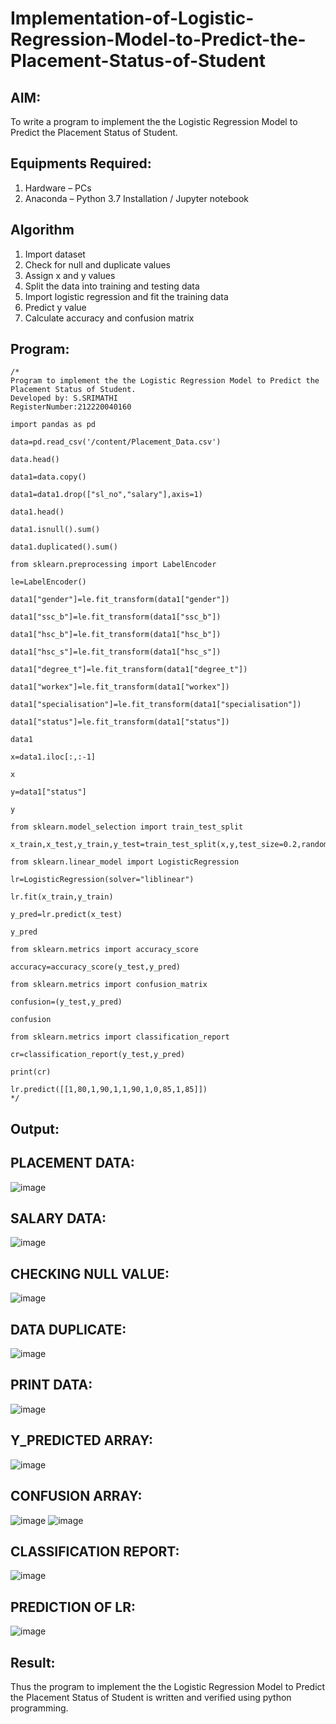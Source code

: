 # Implementation-of-Logistic-Regression-Model-to-Predict-the-Placement-Status-of-Student

## AIM:
To write a program to implement the the Logistic Regression Model to Predict the Placement Status of Student.

## Equipments Required:
1. Hardware – PCs
2. Anaconda – Python 3.7 Installation / Jupyter notebook

## Algorithm
1. Import dataset
2. Check for null and duplicate values
3. Assign x and y values
4. Split the data into training and testing data
5. Import logistic regression and fit the training data
6. Predict y value
7. Calculate accuracy and confusion matrix

## Program:
```
/*
Program to implement the the Logistic Regression Model to Predict the Placement Status of Student.
Developed by: S.SRIMATHI
RegisterNumber:212220040160

import pandas as pd

data=pd.read_csv('/content/Placement_Data.csv')

data.head()

data1=data.copy()

data1=data1.drop(["sl_no","salary"],axis=1)

data1.head()

data1.isnull().sum()

data1.duplicated().sum()

from sklearn.preprocessing import LabelEncoder

le=LabelEncoder()

data1["gender"]=le.fit_transform(data1["gender"])

data1["ssc_b"]=le.fit_transform(data1["ssc_b"])

data1["hsc_b"]=le.fit_transform(data1["hsc_b"])

data1["hsc_s"]=le.fit_transform(data1["hsc_s"])

data1["degree_t"]=le.fit_transform(data1["degree_t"])

data1["workex"]=le.fit_transform(data1["workex"])

data1["specialisation"]=le.fit_transform(data1["specialisation"])

data1["status"]=le.fit_transform(data1["status"])

data1

x=data1.iloc[:,:-1]

x

y=data1["status"]

y

from sklearn.model_selection import train_test_split

x_train,x_test,y_train,y_test=train_test_split(x,y,test_size=0.2,random_state=0)

from sklearn.linear_model import LogisticRegression

lr=LogisticRegression(solver="liblinear")

lr.fit(x_train,y_train)

y_pred=lr.predict(x_test)

y_pred

from sklearn.metrics import accuracy_score

accuracy=accuracy_score(y_test,y_pred)

from sklearn.metrics import confusion_matrix

confusion=(y_test,y_pred)

confusion

from sklearn.metrics import classification_report

cr=classification_report(y_test,y_pred)

print(cr)

lr.predict([[1,80,1,90,1,1,90,1,0,85,1,85]])
*/
```
## Output:

## PLACEMENT DATA:
![image](https://github.com/srimathi-25/Implementation-of-Logistic-Regression-Model-to-Predict-the-Placement-Status-of-Student/assets/114581999/4a8f4795-6f8a-4001-bf67-241dc802fb5c)
## SALARY DATA:
![image](https://github.com/srimathi-25/Implementation-of-Logistic-Regression-Model-to-Predict-the-Placement-Status-of-Student/assets/114581999/d5ee33ad-1b02-4482-b4a6-e0be58e25e72)
## CHECKING NULL VALUE:
![image](https://github.com/srimathi-25/Implementation-of-Logistic-Regression-Model-to-Predict-the-Placement-Status-of-Student/assets/114581999/762f5d3f-1d86-4df8-b5a7-597c066e956f)
## DATA DUPLICATE:
![image](https://github.com/srimathi-25/Implementation-of-Logistic-Regression-Model-to-Predict-the-Placement-Status-of-Student/assets/114581999/544ede4f-ecc0-49d7-915c-24a407930373)
## PRINT DATA:
![image](https://github.com/srimathi-25/Implementation-of-Logistic-Regression-Model-to-Predict-the-Placement-Status-of-Student/assets/114581999/39724df8-e293-4047-a1dc-a31467d0cd8b)
## Y_PREDICTED ARRAY:
![image](https://github.com/srimathi-25/Implementation-of-Logistic-Regression-Model-to-Predict-the-Placement-Status-of-Student/assets/114581999/68015e7e-f105-4f28-9499-1fe9995c027a)
## CONFUSION ARRAY:
![image](https://github.com/srimathi-25/Implementation-of-Logistic-Regression-Model-to-Predict-the-Placement-Status-of-Student/assets/114581999/bfb8c5b2-87e7-4def-b1cd-d2ced2172d3d)
![image](https://github.com/srimathi-25/Implementation-of-Logistic-Regression-Model-to-Predict-the-Placement-Status-of-Student/assets/114581999/25b2ba47-83dc-4c65-bd6c-5c9a8879a6e6)
## CLASSIFICATION REPORT:
![image](https://github.com/srimathi-25/Implementation-of-Logistic-Regression-Model-to-Predict-the-Placement-Status-of-Student/assets/114581999/2aa1f569-3280-469e-ab99-e30a582ad14a)
## PREDICTION OF LR:
![image](https://github.com/srimathi-25/Implementation-of-Logistic-Regression-Model-to-Predict-the-Placement-Status-of-Student/assets/114581999/a5bde930-23e5-44e7-98e0-511b0440921e)



## Result:
Thus the program to implement the the Logistic Regression Model to Predict the Placement Status of Student is written and verified using python programming.
